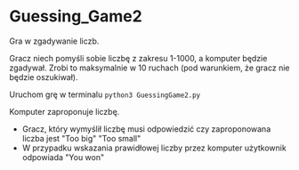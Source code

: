 # Guessing_Game2

Gra w zgadywanie liczb.

Gracz niech pomyśli sobie liczbę z zakresu 1-1000, a komputer będzie zgadywał. 
Zrobi to maksymalnie w 10 ruchach (pod warunkiem, że gracz nie będzie oszukiwał).

Uruchom grę w terminalu  `python3 GuessingGame2.py`

Komputer zaproponuje liczbę.
* Gracz, który wymyślił liczbę musi odpowiedzić czy zaproponowana liczba jest "Too big" "Too small"
* W przypadku wskazania prawidłowej liczby przez komputer użytkownik odpowiada "You won"